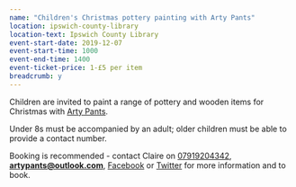 ```yaml
---
name: "Children's Christmas pottery painting with Arty Pants"
location: ipswich-county-library
location-text: Ipswich County Library
event-start-date: 2019-12-07
event-start-time: 1000
event-end-time: 1400
event-ticket-price: 1-£5 per item
breadcrumb: y
---
```


Children are invited to paint a range of pottery and wooden items for Christmas with [Arty Pants](http://www.artypants-studio.co.uk/).

Under 8s must be accompanied by an adult; older children must be able to provide a contact number.

Booking is recommended - contact Claire on [07919204342](tel:07919204342), **artypants@outlook.com**, [Facebook](https://www.facebook.com/artypants6/) or [Twitter](https://twitter.com/artypants6) for more information and to book.
